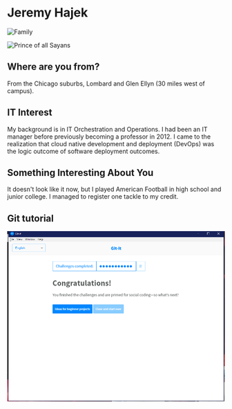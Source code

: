 # Jeremy Hajek

![Family](images/family.png "Family")

![Prince of all Sayans](images/vegeta.jpg "Vegeta")

## Where are you from?

From the Chicago suburbs, Lombard and Glen Ellyn (30 miles west of campus).

## IT Interest

My background is in IT Orchestration and Operations.  I had been an IT manager before previously becoming a professor in 2012.  I came to the realization that cloud native development and deployment (DevOps) was the logic outcome of software deployment outcomes.

## Something Interesting About You

It doesn't look like it now, but I played American Football in high school and junior college.  I managed to register one tackle to my credit.

## Git tutorial

![Git Tutorial](images/badge.png "Result")